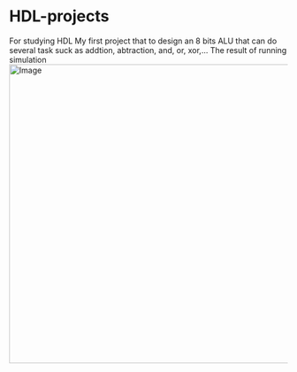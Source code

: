 # HDL-projects
For studying HDL
My first project that to design an 8 bits ALU that can do several task suck as addtion, abtraction, and, or, xor,...
The result of running simulation
<img width="1882" height="540" alt="Image" src="https://github.com/user-attachments/assets/0c6803b8-d049-4f96-a44b-38729c8199ae" />

